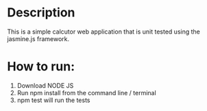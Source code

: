 # Description
This is  a simple calcutor web application that is unit tested using the jasmine.js framework.
# How to run:
1. Download NODE JS
2. Run npm install from the command line / terminal
3. npm test will run the tests
